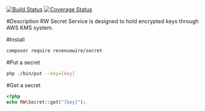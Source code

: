 [![Build Status](https://travis-ci.org/revenuewire/secret.svg?branch=master)](https://travis-ci.org/revenuewire/secret)
[![Coverage Status](https://coveralls.io/repos/github/revenuewire/secret/badge.svg?branch=master)](https://coveralls.io/github/revenuewire/secret?branch=master)

#Description
RW Secret Service is designed to hold encrypted keys through AWS KMS system.

#Install
```bash
composer require revenuewire/secret
```

#Put a secret
```bash
php ./bin/put --key=[key]
```

#Get a secret
```php
<?php
echo RW\Secret::get("[key]");
```